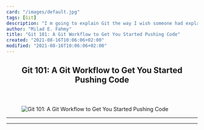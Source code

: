 ```yaml
---
card: "/images/default.jpg"
tags: [Git]
description: "I m going to explain Git the way I wish someone had explained"
author: "Milad E. Fahmy"
title: "Git 101: A Git Workflow to Get You Started Pushing Code"
created: "2021-08-16T10:06:06+02:00"
modified: "2021-08-16T10:06:06+02:00"
---
```

<div class="site-wrapper">
<main id="site-main" class="site-main outer">
<div class="inner">
<article class="post-full post tag-git tag-github tag-web-development tag-front-end-development tag-100daysofcode tag-learning-to-code ">
<header class="post-full-header">
<h1 class="post-full-title">Git 101: A Git Workflow to Get You Started Pushing&nbsp;Code</h1>
</header>
<figure class="post-full-image">
<picture>
<source media="(max-width: 700px)" sizes="1px" srcset="data:image/gif;base64,R0lGODlhAQABAIAAAAAAAP///yH5BAEAAAAALAAAAAABAAEAAAIBRAA7 1w">
<source media="(min-width: 701px)" sizes="(max-width: 800px) 400px,
(max-width: 1170px) 700px,
1400px" srcset="/news/content/images/size/w300/2019/07/photo-1556075798-4825dfaaf498.jpeg 300w,
/news/content/images/size/w600/2019/07/photo-1556075798-4825dfaaf498.jpeg 600w,
/news/content/images/size/w1000/2019/07/photo-1556075798-4825dfaaf498.jpeg 1000w,
/news/content/images/size/w2000/2019/07/photo-1556075798-4825dfaaf498.jpeg 2000w">
<img onerror="this.style.display='none'" src="/news/content/images/size/w2000/2019/07/photo-1556075798-4825dfaaf498.jpeg" alt="Git 101: A Git Workflow to Get You Started Pushing&nbsp;Code">
</picture>
</figure>
<section class="post-full-content">
<div class="post-content">
</figure>
</div>
<hr>
<hr>
</section>
</article>
</div>
</main>
</div>
<!-- Google Tag Manager (noscript) -->
<!-- End Google Tag Manager (noscript) -->
